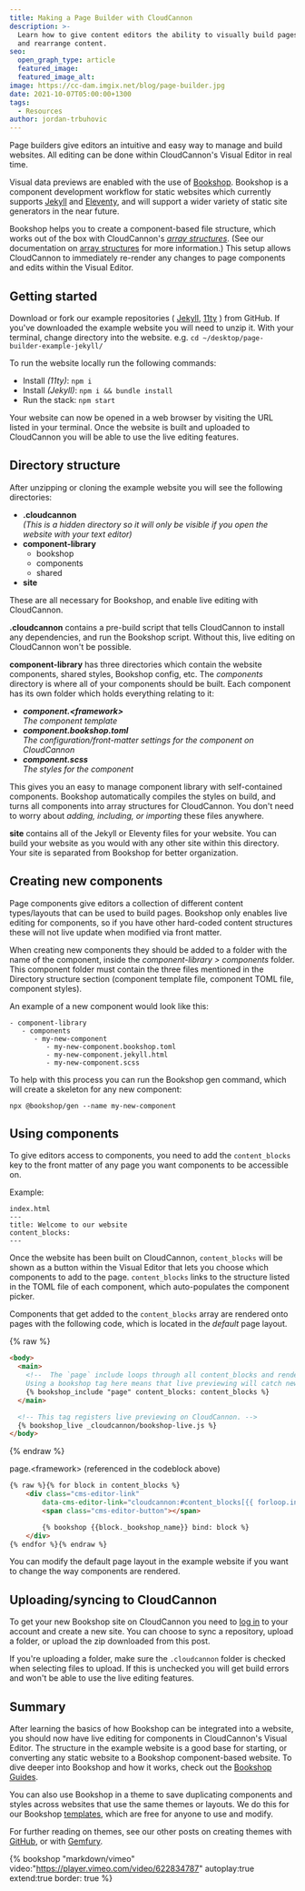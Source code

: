 ```yaml
---
title: Making a Page Builder with CloudCannon
description: >-
  Learn how to give content editors the ability to visually build pages, manage,
  and rearrange content.
seo:
  open_graph_type: article
  featured_image:
  featured_image_alt:
image: https://cc-dam.imgix.net/blog/page-builder.jpg
date: 2021-10-07T05:00:00+1300
tags:
  - Resources
author: jordan-trbuhovic
---
```

Page builders give editors an intuitive and easy way to manage and build websites. All editing can be done within CloudCannon's Visual Editor in real time.

Visual data previews are enabled with the use of [Bookshop](https://github.com/CloudCannon/bookshop). Bookshop is a component development workflow for static websites which currently supports [Jekyll](https://jekyllrb.com/) and [Eleventy](https://11ty.dev/), and will support a wider variety of static site generators in the near future.

Bookshop helps you to create a component-based file structure, which works out of the box with CloudCannon's *[array structures](https://cloudcannon.com/documentation/articles/defining-what-adds-to-an-array-with-array-structures/#array-structures)*. (See our documentation on [array structures](https://cloudcannon.com/documentation/articles/array-structures-reference/) for more information.) This setup allows CloudCannon to immediately re-render any changes to page components and edits within the Visual Editor.

## Getting started

Download or fork our example repositories ( [Jekyll](https://github.com/CloudCannon/page-builder-example-jekyll), [11ty](https://github.com/CloudCannon/page-builder-example-eleventy) ) from GitHub. If you've downloaded the example website you will need to unzip it. With your terminal, change directory into the website. e.g. `cd ~/desktop/page-builder-example-jekyll/`

To run the website locally run the following commands:

* Install *(11ty)*\: `npm i`
* Install *(Jekyll)*\: `npm i && bundle install`
* Run the stack: `npm start`

Your website can now be opened in a web browser by visiting the URL listed in your terminal. Once the website is built and uploaded to CloudCannon you will be able to use the live editing features.

## Directory structure

After unzipping or cloning the example website you will see the following directories:

* **.cloudcannon**<br>*(This is a hidden directory so it will only be visible if you open the website with your text editor)*
* **component-library**
  * bookshop
  * components
  * shared
* **site**

These are all necessary for Bookshop, and enable live editing with CloudCannon.

**.cloudcannon** contains a pre-build script that tells CloudCannon to install any dependencies, and run the Bookshop script. Without this, live editing on CloudCannon won't be possible.

**component-library** has three directories which contain the website components, shared styles, Bookshop config, etc. The *components* directory is where all of your components should be built. Each component has its own folder which holds everything relating to it:

* ***component.&lt;framework&gt;***<br>*The component template*
* ***component.bookshop.toml***<br>*The configuration/front-matter settings for the component on CloudCannon*
* ***component.scss***<br>*The styles for the component*

This gives you an easy to manage component library with self-contained components. Bookshop automatically compiles the styles on build, and turns all components into array structures for CloudCannon. You don't need to worry about *adding, including, or importing* these files anywhere.

**site** contains all of the Jekyll or Eleventy files for your website. You can build your website as you would with any other site within this directory. Your site is separated from Bookshop for better organization.

## Creating new components

Page components give editors a collection of different content types/layouts that can be used to build pages. Bookshop only enables live editing for components, so if you have other hard-coded content structures these will not live update when modified via front matter.

When creating new components they should be added to a folder with the name of the component, inside the *component-library &gt; components* folder. This component folder must contain the three files mentioned in the Directory structure section (component template file, component TOML file, component styles).

An example of a new component would look like this:

```
- component-library
   - components
      - my-new-component
         - my-new-component.bookshop.toml
         - my-new-component.jekyll.html
         - my-new-component.scss
```

To help with this process you can run the Bookshop gen command, which will create a skeleton for any new component:

```
npx @bookshop/gen --name my-new-component
```

## Using components

To give editors access to components, you need to add the `content_blocks` key to the front matter of any page you want components to be accessible on.

Example:

```
index.html
---
title: Welcome to our website
content_blocks:
---
```

Once the website has been built on CloudCannon, `content_blocks` will be shown as a button within the Visual Editor that lets you choose which components to add to the page. `content_blocks` links to the structure listed in the TOML file of each component, which auto-populates the component picker.

Components that get added to the `content_blocks` array are rendered onto pages with the following code, which is located in the *default* page layout.

{% raw %}
```html
<body>
  <main>
    <!--  The `page` include loops through all content_blocks and renders them.
    Using a bookshop tag here means that live previewing will catch new components. -->
    {% bookshop_include "page" content_blocks: content_blocks %}
  </main>

  <!-- This tag registers live previewing on CloudCannon. -->
  {% bookshop_live _cloudcannon/bookshop-live.js %}
</body>
```
{% endraw %}

page.&lt;framework&gt; (referenced in the codeblock above)

```html
{% raw %}{% for block in content_blocks %}
    <div class="cms-editor-link"
        data-cms-editor-link="cloudcannon:#content_blocks[{{ forloop.index0 }}]">
        <span class="cms-editor-button"></span>

        {% bookshop {{block._bookshop_name}} bind: block %}
    </div>
{% endfor %}{% endraw %}
```

You can modify the default page layout in the example website if you want to change the way components are rendered.

## Uploading/syncing to CloudCannon

To get your new Bookshop site on CloudCannon you need to [log in](https://app.cloudcannon.com/) to your account and create a new site. You can choose to sync a repository, upload a folder, or upload the zip downloaded from this post.

If you're uploading a folder, make sure the `.cloudcannon` folder is checked when selecting files to upload. If this is unchecked you will get build errors and won't be able to use the live editing features.

## Summary

After learning the basics of how Bookshop can be integrated into a website, you should now have live editing for components in CloudCannon's Visual Editor. The structure in the example website is a good base for starting, or converting any static website to a Bookshop component-based website. To dive deeper into Bookshop and how it works, check out the [Bookshop Guides](https://github.com/cloudcannon/bookshop/).

You can also use Bookshop in a theme to save duplicating components and styles across websites that use the same themes or layouts. We do this for our Bookshop [templates](https://cloudcannon.com/community/themes/), which are free for anyone to use and modify.

For further reading on themes, see our other posts on creating themes with [GitHub](https://cloudcannon.com/blog/jekyll-themes-with-github/), or with [Gemfury](https://cloudcannon.com/blog/private-jekyll-themes-with-gemfury/).

{% bookshop "markdown/vimeo" video:"https://player.vimeo.com/video/622834787" autoplay:true extend:true border: true %}